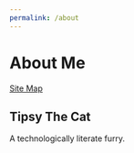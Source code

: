 ```yaml
---
permalink: /about
---
```


# About Me

[Site Map](/sitemap)

## Tipsy The Cat
A technologically literate furry.